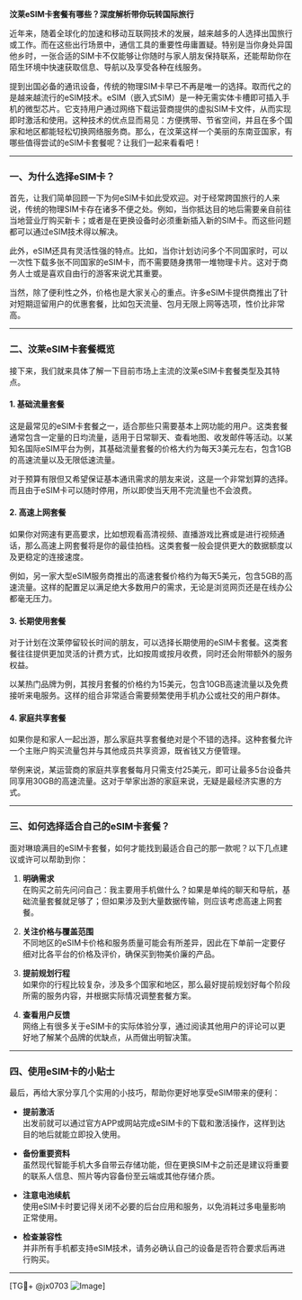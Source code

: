 **汶莱eSIM卡套餐有哪些？深度解析带你玩转国际旅行**

近年来，随着全球化的加速和移动互联网技术的发展，越来越多的人选择出国旅行或工作。而在这些出行场景中，通信工具的重要性毋庸置疑。特别是当你身处异国他乡时，一张合适的SIM卡不仅能够让你随时与家人朋友保持联系，还能帮助你在陌生环境中快速获取信息、导航以及享受各种在线服务。

提到出国必备的通讯设备，传统的物理SIM卡早已不再是唯一的选择。取而代之的是越来越流行的eSIM技术。eSIM（嵌入式SIM）是一种无需实体卡槽即可插入手机的微型芯片。它支持用户通过网络下载运营商提供的虚拟SIM卡文件，从而实现即时激活和使用。这种技术的优点显而易见：方便携带、节省空间，并且在多个国家和地区都能轻松切换网络服务商。那么，在汶莱这样一个美丽的东南亚国家，有哪些值得尝试的eSIM卡套餐呢？让我们一起来看看吧！

---

### **一、为什么选择eSIM卡？**
首先，让我们简单回顾一下为何eSIM卡如此受欢迎。对于经常跨国旅行的人来说，传统的物理SIM卡存在诸多不便之处。例如，当你抵达目的地后需要亲自前往当地营业厅购买新卡；或者是在更换设备时必须重新插入新的SIM卡。而这些问题都可以通过eSIM技术得以解决。

此外，eSIM还具有灵活性强的特点。比如，当你计划访问多个不同国家时，可以一次性下载多张不同国家的eSIM卡，而不需要随身携带一堆物理卡片。这对于商务人士或是喜欢自由行的游客来说尤其重要。

当然，除了便利性之外，价格也是大家关心的重点。许多eSIM卡提供商推出了针对短期逗留用户的优惠套餐，比如包天流量、包月无限上网等选项，性价比非常高。

---

### **二、汶莱eSIM卡套餐概览**
接下来，我们就来具体了解一下目前市场上主流的汶莱eSIM卡套餐类型及其特点。

#### 1. **基础流量套餐**
这是最常见的eSIM卡套餐之一，适合那些只需要基本上网功能的用户。这类套餐通常包含一定量的日均流量，适用于日常聊天、查看地图、收发邮件等活动。以某知名国际eSIM平台为例，其基础流量套餐的价格大约为每天3美元左右，包含1GB的高速流量以及无限低速流量。

对于预算有限但又希望保证基本通讯需求的朋友来说，这是一个非常划算的选择。而且由于eSIM卡可以随时停用，所以即使当天用不完流量也不会浪费。

#### 2. **高速上网套餐**
如果你对网速有更高要求，比如想观看高清视频、直播游戏比赛或是进行视频通话，那么高速上网套餐将是你的最佳拍档。这类套餐一般会提供更大的数据额度以及更稳定的连接速度。

例如，另一家大型eSIM服务商推出的高速套餐价格约为每天5美元，包含5GB的高速流量。这样的配置足以满足绝大多数用户的需求，无论是浏览网页还是在线办公都毫无压力。

#### 3. **长期使用套餐**
对于计划在汶莱停留较长时间的朋友，可以选择长期使用的eSIM卡套餐。这类套餐往往提供更加灵活的计费方式，比如按周或按月收费，同时还会附带额外的服务权益。

以某热门品牌为例，其按月套餐的价格约为15美元，包含10GB高速流量以及免费接听来电服务。这样的组合非常适合需要频繁使用手机办公或社交的用户群体。

#### 4. **家庭共享套餐**
如果你是和家人一起出游，那么家庭共享套餐绝对是个不错的选择。这种套餐允许一个主账户购买流量包并与其他成员共享资源，既省钱又方便管理。

举例来说，某运营商的家庭共享套餐每月只需支付25美元，即可让最多5台设备共同享用30GB的高速流量。这对于举家出游的家庭来说，无疑是最经济实惠的方式。

---

### **三、如何选择适合自己的eSIM卡套餐？**
面对琳琅满目的eSIM卡套餐，如何才能找到最适合自己的那一款呢？以下几点建议或许可以帮助到你：

1. **明确需求**  
   在购买之前先问问自己：我主要用手机做什么？如果是单纯的聊天和导航，基础流量套餐就足够了；但如果涉及到大量数据传输，则应该考虑高速上网套餐。

2. **关注价格与覆盖范围**  
   不同地区的eSIM卡价格和服务质量可能会有所差异，因此在下单前一定要仔细对比各平台的价格及评价，确保买到物美价廉的产品。

3. **提前规划行程**  
   如果你的行程比较复杂，涉及多个国家和地区，那么最好提前规划好每个阶段所需的服务内容，并根据实际情况调整套餐方案。

4. **查看用户反馈**  
   网络上有很多关于eSIM卡的实际体验分享，通过阅读其他用户的评论可以更好地了解某个品牌的优缺点，从而做出明智决策。

---

### **四、使用eSIM卡的小贴士**
最后，再给大家分享几个实用的小技巧，帮助你更好地享受eSIM带来的便利：

- **提前激活**  
  出发前就可以通过官方APP或网站完成eSIM卡的下载和激活操作，这样到达目的地后就能立即投入使用。

- **备份重要资料**  
  虽然现代智能手机大多自带云存储功能，但在更换SIM卡之前还是建议将重要的联系人信息、照片等内容备份至云端或其他存储介质。

- **注意电池续航**  
  使用eSIM卡时要记得关闭不必要的后台应用和服务，以免消耗过多电量影响正常使用。

- **检查兼容性**  
  并非所有手机都支持eSIM技术，请务必确认自己的设备是否符合要求后再进行购买。

---

[TG💪+ @jx0703 ![Image](https://github.com/user-attachments/assets/dbca1d08-cadb-493c-b0ec-ad6f7a83f270)]
